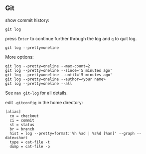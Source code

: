 ## Git

show commit history:
```
git log
```

press `Enter` to continue further through the log and `q` to quit log.


```
git log --pretty=oneline
```

More options:

```
git log --pretty=oneline --max-count=2
git log --pretty=oneline --since='5 minutes ago'
git log --pretty=oneline --until='5 minutes ago'
git log --pretty=oneline --author=<your name>
git log --pretty=oneline --all
```

See `man git-log` for all details.


edit `.gitconfig` in the home directory:
```
[alias]
  co = checkout
  ci = commit
  st = status
  br = branch
  hist = log --pretty=format:'%h %ad | %s%d [%an]' --graph --date=short
  type = cat-file -t
  dump = cat-file -p
```
